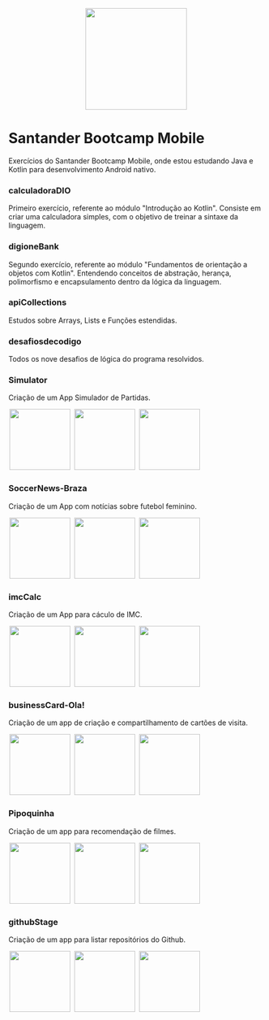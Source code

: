 
<p align="center"> 
<img src="https://hermes.digitalinnovation.one/tracks/87136efb-f048-4304-81c4-f21a7654920b.png" width="200" height="200"  />
</p>



# Santander Bootcamp Mobile
Exercícios do Santander Bootcamp Mobile, onde estou estudando Java e Kotlin para desenvolvimento Android nativo. 

### calculadoraDIO
Primeiro exercício, referente ao módulo "Introdução ao Kotlin". Consiste em criar uma calculadora simples, com o objetivo de treinar a sintaxe da linguagem.

### digioneBank
Segundo exercício, referente ao módulo "Fundamentos de orientação a objetos com Kotlin". Entendendo conceitos de abstração, herança, polimorfismo e encapsulamento dentro da lógica da linguagem.

### apiCollections 
Estudos sobre Arrays, Lists e Funções estendidas. 

### desafiosdecodigo

Todos os nove desafios de lógica do programa resolvidos. 

### Simulator

Criação de um App Simulador de Partidas. 

<p float="left">
   <img src="https://tulioalbu.github.io/Simula22_Projeto-DIO/Screenshots/Screenshot_20220804_173229.png" width = "120" hspace="2">
   <img src="https://tulioalbu.github.io/Simula22_Projeto-DIO/Screenshots/Screenshot_20220804_173344.png" width = "120" hspace="2">
   <img src="https://tulioalbu.github.io/Simula22_Projeto-DIO/Screenshots/Screenshot_20220804_173356.png" width = "120" hspace="2">
   
  
### SoccerNews-Braza

Criação de um App com notícias sobre futebol feminino. 

<p float="left">
   <img src="https://tulioalbu.github.io/Braza_App-de-Noticias-de-Futebol-Feminino_Projeto-DIO/BrazaApp/Screenshots/Screenshot_20220722_024605.png" width = "120" hspace="2">
   <img src="https://tulioalbu.github.io/Braza_App-de-Noticias-de-Futebol-Feminino_Projeto-DIO/BrazaApp/Screenshots/Screenshot_20220722_024515.png" width = "120" hspace="2"> 
  <img src="https://tulioalbu.github.io/Braza_App-de-Noticias-de-Futebol-Feminino_Projeto-DIO/BrazaApp/Screenshots/Screenshot_20220722_024616.png" width = "120" hspace="2">   
  <div>
     

### imcCalc

Criação de um App para cáculo de IMC. 
     
     
<img src="https://tulioalbu.github.io/Imc-Calc_Projeto-DIO/Screenshots/Screenshot_20220806_141629.png" width = "120" hspace="2">
<img src="https://tulioalbu.github.io/Imc-Calc_Projeto-DIO/Screenshots/Screenshot_20220806_161007.png" width = "120" hspace="2">
<img src="https://tulioalbu.github.io/Imc-Calc_Projeto-DIO/Screenshots/Screenshot_20220806_161037.png" width = "120" hspace="2">

### businessCard-Ola!

Criação de um app de criação e compartilhamento de cartões de visita.

<img src="https://tulioalbu.github.io/Ola-BusinessCards_Projeto-DIO/Screenshots/Screenshot_20220806_004458.png" width = "120" hspace="2">
<img src="https://tulioalbu.github.io/Ola-BusinessCards_Projeto-DIO/Screenshots/Screenshot_20220806_004008.png" width = "120" hspace="2">
<img src="https://tulioalbu.github.io/Ola-BusinessCards_Projeto-DIO/Screenshots/Screenshot_20220806_003902.png" width = "120" hspace="2">

### Pipoquinha

Criação de um app para recomendação de filmes. 

<img src="https://tulioalbu.github.io/SantanderBootcampMobile/Pipoquinha/Screenshots/Screenshot_20220813_185906.png" width = "120" hspace="2">
<img src="https://tulioalbu.github.io/SantanderBootcampMobile/Pipoquinha/Screenshots/Screenshot_20220813_183837.png" width = "120" hspace="2">
<img src="https://tulioalbu.github.io/SantanderBootcampMobile/Pipoquinha/Screenshots/Screenshot_20220813_183909.png" width = "120" hspace="2">

### githubStage

Criação de um app para listar repositórios do Github.

<img src="https://tulioalbu.github.io/GithubStage_Projeto-DIO/Screenshots/Screenshot_20220806_023153.png" width = "120" hspace="2">
<img src="https://tulioalbu.github.io/GithubStage_Projeto-DIO/Screenshots/Screenshot_20220815_230810.png" width = "120" hspace="2">
<img src="https://tulioalbu.github.io/GithubStage_Projeto-DIO/Screenshots/Screenshot_20220815_231049.png" width = "120" hspace="2">

